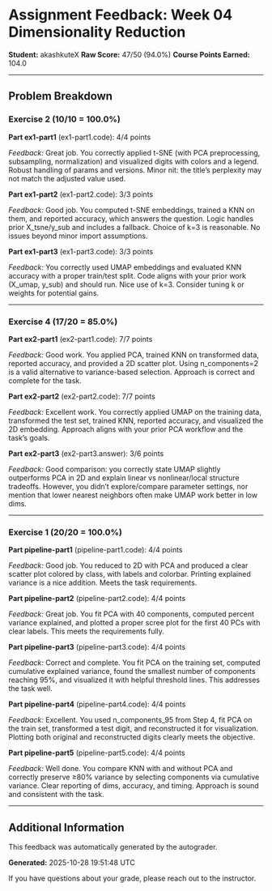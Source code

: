 # Assignment Feedback: Week 04 Dimensionality Reduction

**Student:** akashkuteX
**Raw Score:** 47/50 (94.0%)
**Course Points Earned:** 104.0

---

## Problem Breakdown

### Exercise 2 (10/10 = 100.0%)

**Part ex1-part1** (ex1-part1.code): 4/4 points

_Feedback:_ Great job. You correctly applied t-SNE (with PCA preprocessing, subsampling, normalization) and visualized digits with colors and a legend. Robust handling of params and versions. Minor nit: the title’s perplexity may not match the adjusted value used.

**Part ex1-part2** (ex1-part2.code): 3/3 points

_Feedback:_ Good job. You computed t-SNE embeddings, trained a KNN on them, and reported accuracy, which answers the question. Logic handles prior X_tsne/y_sub and includes a fallback. Choice of k=3 is reasonable. No issues beyond minor import assumptions.

**Part ex1-part3** (ex1-part3.code): 3/3 points

_Feedback:_ You correctly used UMAP embeddings and evaluated KNN accuracy with a proper train/test split. Code aligns with your prior work (X_umap, y_sub) and should run. Nice use of k=3. Consider tuning k or weights for potential gains.

---

### Exercise 4 (17/20 = 85.0%)

**Part ex2-part1** (ex2-part1.code): 7/7 points

_Feedback:_ Good work. You applied PCA, trained KNN on transformed data, reported accuracy, and provided a 2D scatter plot. Using n_components=2 is a valid alternative to variance-based selection. Approach is correct and complete for the task.

**Part ex2-part2** (ex2-part2.code): 7/7 points

_Feedback:_ Excellent work. You correctly applied UMAP on the training data, transformed the test set, trained KNN, reported accuracy, and visualized the 2D embedding. Approach aligns with your prior PCA workflow and the task’s goals.

**Part ex2-part3** (ex2-part3.answer): 3/6 points

_Feedback:_ Good comparison: you correctly state UMAP slightly outperforms PCA in 2D and explain linear vs nonlinear/local structure tradeoffs. However, you didn’t explore/compare parameter settings, nor mention that lower nearest neighbors often make UMAP work better in low dims.

---

### Exercise 1 (20/20 = 100.0%)

**Part pipeline-part1** (pipeline-part1.code): 4/4 points

_Feedback:_ Good job. You reduced to 2D with PCA and produced a clear scatter plot colored by class, with labels and colorbar. Printing explained variance is a nice addition. Meets the task requirements.

**Part pipeline-part2** (pipeline-part2.code): 4/4 points

_Feedback:_ Great job. You fit PCA with 40 components, computed percent variance explained, and plotted a proper scree plot for the first 40 PCs with clear labels. This meets the requirements fully.

**Part pipeline-part3** (pipeline-part3.code): 4/4 points

_Feedback:_ Correct and complete. You fit PCA on the training set, computed cumulative explained variance, found the smallest number of components reaching 95%, and visualized it with helpful threshold lines. This addresses the task well.

**Part pipeline-part4** (pipeline-part4.code): 4/4 points

_Feedback:_ Excellent. You used n_components_95 from Step 4, fit PCA on the train set, transformed a test digit, and reconstructed it for visualization. Plotting both original and reconstructed digits clearly meets the objective.

**Part pipeline-part5** (pipeline-part5.code): 4/4 points

_Feedback:_ Well done. You compare KNN with and without PCA and correctly preserve ≥80% variance by selecting components via cumulative variance. Clear reporting of dims, accuracy, and timing. Approach is sound and consistent with the task.

---

## Additional Information

This feedback was automatically generated by the autograder.

**Generated:** 2025-10-28 19:51:48 UTC

If you have questions about your grade, please reach out to the instructor.